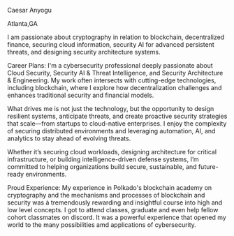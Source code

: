 Caesar Anyogu

Atlanta,GA

I am passionate about cryptography in relation to blockchain, decentralized finance, securing cloud information, security AI for advanced persistent threats, and designing security architecture systems.

Career Plans:
I'm a cybersecurity professional deeply passionate about Cloud Security, Security AI & Threat Intelligence, and Security Architecture & Engineering. My work often intersects with cutting-edge technologies, including blockchain, where I explore how decentralization challenges and enhances traditional security and financial models.

What drives me is not just the technology, but the opportunity to design resilient systems, anticipate threats, and create proactive security strategies that scale—from startups to cloud-native enterprises. I enjoy the complexity of securing distributed environments and leveraging automation, AI, and analytics to stay ahead of evolving threats.

Whether it’s securing cloud workloads, designing architecture for critical infrastructure, or building intelligence-driven defense systems, I’m committed to helping organizations build secure, sustainable, and future-ready environments.

Proud Experience:
My experience in Polkado's blockchain academy on cryptography and the mechanisms and processes of blockchain and security was à tremendously rewarding and insightful course into high and low level concepts. I got to attend classes, graduate and even help fellow cohort classmates on discord. It was a powerful experience that opened my world to the many possibilities amd applications of cybersecurity.
